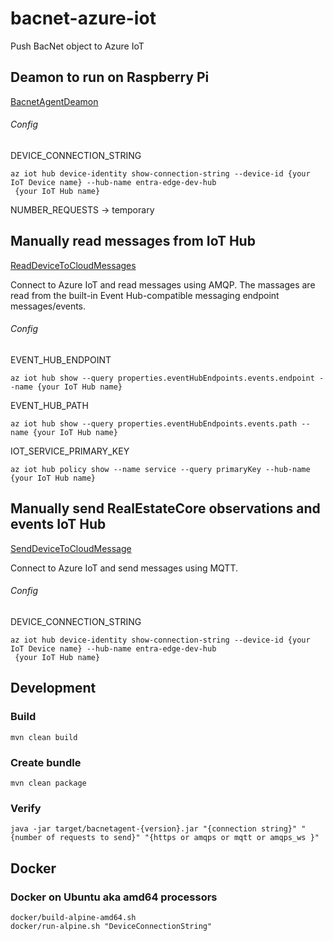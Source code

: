 # bacnet-azure-iot
Push BacNet object to Azure IoT

## Deamon to run on Raspberry Pi

[BacnetAgentDeamon](src/main/java/no/entra/rec/bacnetagent/BacnetAgentDeamon.java)

###### Config

DEVICE_CONNECTION_STRING
```
az iot hub device-identity show-connection-string --device-id {your IoT Device name} --hub-name entra-edge-dev-hub
 {your IoT Hub name}
```
NUMBER_REQUESTS -> temporary 

## Manually read messages from IoT Hub

[ReadDeviceToCloudMessages](src/main/java/no/entra/rec/bacnetagent/ReadDeviceToCloudMessages.java)

Connect to Azure IoT and read messages using AMQP. The massages are read from the built-in Event Hub-compatible messaging endpoint messages/events.

###### Config

EVENT_HUB_ENDPOINT
```
az iot hub show --query properties.eventHubEndpoints.events.endpoint --name {your IoT Hub name}
```
EVENT_HUB_PATH
```
az iot hub show --query properties.eventHubEndpoints.events.path --name {your IoT Hub name}
```

IOT_SERVICE_PRIMARY_KEY
```
az iot hub policy show --name service --query primaryKey --hub-name {your IoT Hub name}
```

## Manually send RealEstateCore observations and events IoT Hub

[SendDeviceToCloudMessage](src/main/java/no/entra/rec/bacnetagent/SendDeviceToCloudMessage.java)

Connect to Azure IoT and send messages using MQTT. 

###### Config

DEVICE_CONNECTION_STRING
```
az iot hub device-identity show-connection-string --device-id {your IoT Device name} --hub-name entra-edge-dev-hub
 {your IoT Hub name}
```

## Development

### Build
`mvn clean build`

### Create bundle
`mvn clean package`

### Verify

`java -jar target/bacnetagent-{version}.jar "{connection string}" "{number of requests to send}" "{https or amqps or mqtt or amqps_ws }"` 


## Docker

### Docker on Ubuntu aka amd64 processors

```
docker/build-alpine-amd64.sh
docker/run-alpine.sh "DeviceConnectionString"
``` 


